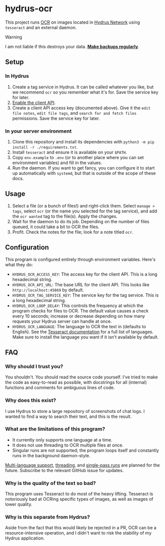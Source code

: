 # hydrus-ocr

This project runs [OCR](https://en.wikipedia.org/wiki/Optical_character_recognition) on images located in [Hydrus Network](https://hydrusnetwork.github.io/hydrus/) using `tesseract` and an external daemon.

> [!WARNING]
> I am not liable if this destroys your data. **[Make backups regularly](https://hydrusnetwork.github.io/hydrus/getting_started_installing.html#backing_up)**.


## Setup

### In Hydrus
1. Create a tag service in Hydrus. It can be called whatever you like, but we recommend `ocr` so you remember what it's for. Save the service key for later.
2. [Enable the client API](https://hydrusnetwork.github.io/hydrus/client_api.html#enabling_the_api).
3. Create a client API access key (documented above). Give it the `edit file notes`, `edit file tags`, and `search for and fetch files` permissions. Save the service key for later.

### In your server environment
1. Clone this repository and install its dependencies with `python3 -m pip install -r ./requirements.txt`.
2. Install `tesseract` and ensure it is available on your `$PATH`.
3. Copy `env.example` to `.env` (or to another place where you can set environment variables) and fill in the values.
4. Run the daemon. If you want to get fancy, you can configure it to start up automatically with `systemd`, but that is outside of the scope of these docs.


## Usage
1. Select a file (or a bunch of files!) and right-click them. Select `manage > tags`, select `ocr` (or the name you selected for the tag service), and add the `ocr wanted` tag to the file(s). Apply the changes.
2. Wait for the daemon to do its job. Depending on the number of files queued, it could take a bit to OCR the files.
3. Profit. Check the notes for the file; look for a note titled `ocr`.


## Configuration
This program is configured entirely through environment variables. Here's what they do:
* `HYDRUS_OCR_ACCESS_KEY`: The access key for the client API. This is a long hexadecimal string.
* `HYDRUS_OCR_API_URL`: The base URL for the client API. This looks like `http://localhost:45869` by default.
* `HYDRUS_OCR_TAG_SERVICE_KEY`: The service key for the tag service. This is a long hexadecimal string.
* `HYDRUS_OCR_LOOP_DELAY`: This controls the frequency at which the program checks for files to OCR. The default value causes a check every 10 seconds; increase or decrease depending on how many requests your Hydrus server can handle at once.
* `HYDRUS_OCR_LANGUAGE`: The language to OCR the text in (defaults to English). See the [Tesseract documentation](https://tesseract-ocr.github.io/tessdoc/Data-Files) for a full list of languages. Make sure to install the language you want if it isn't available by default.


## FAQ
### Why should I trust you?
You shouldn't. You should read the source code yourself. I've tried to make the code as easy-to-read as possible, with docstrings for all (internal) functions and comments for ambiguous lines of code.

### Why does this exist?
I use Hydrus to store a large repository of screenshots of chat logs. I wanted to find a way to search their text, and this is the result.

### What are the limitations of this program?
* It currently only supports one language at a time.
* It does not use threading to OCR multiple files at once.
* Singular runs are not supported; the program loops itself and constantly runs in the background daemon-style.

[Multi-language support](https://github.com/tomodachi94/hydrus-ocr/issues/1), [threading](https://github.com/tomodachi94/hydrus-ocr/issues/2), and [single-pass runs](https://github.com/tomodachi94/hydrus-ocr/issues/3) are planned for the future. Subscribe to the relevant GitHub issue for updates.

### Why is the quality of the text so bad?
This program uses Tesseract to do most of the heavy lifting. Tesseract is notoriously bad at OCRing specific types of images, as well as images of lower quality.

### Why is this separate from Hydrus?
Aside from the fact that this would likely be rejected in a PR, OCR can be a resource-intensive operation, and I didn't want to risk the stability of my Hydrus application.

